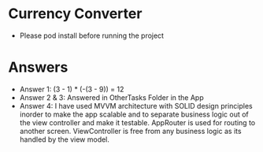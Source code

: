 # Currency Converter
- Please pod install before running the project
# Answers

 - Answer 1: (3 - 1) * (-(3 - 9)) = 12
 - Answer 2 & 3: Answered in OtherTasks Folder in the App
 - Answer 4: I have used MVVM architecture with SOLID design principles inorder to make the app scalable and to separate business logic out of the view controller and make it testable. AppRouter is used for routing to another screen. ViewController is free from any business logic as its handled by the view model.
